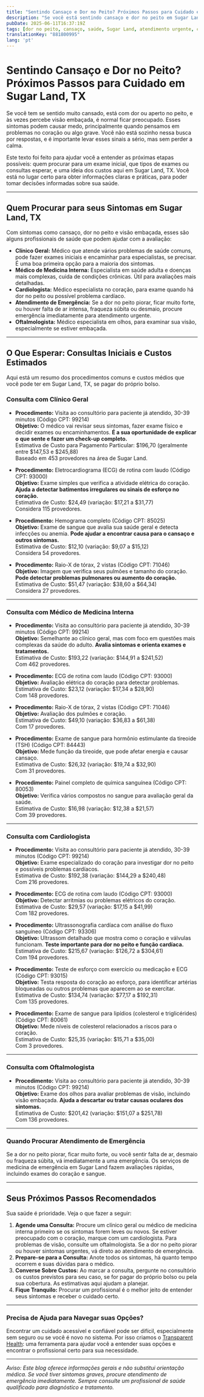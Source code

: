 ```yaml
---
title: "Sentindo Cansaço e Dor no Peito? Próximos Passos para Cuidado em Sugar Land, TX"
description: "Se você está sentindo cansaço e dor no peito em Sugar Land, TX, saiba quem procurar e quais custos esperar na sua primeira consulta."
pubDate: 2025-06-11T16:37:19Z
tags: [dor no peito, cansaço, saúde, Sugar Land, atendimento urgente, cardiologia, clínica geral, sintomas]
translationKey: "881800995"
lang: 'pt'
---
```


# Sentindo Cansaço e Dor no Peito? Próximos Passos para Cuidado em Sugar Land, TX

Se você tem se sentido muito cansado, está com dor ou aperto no peito, e às vezes percebe visão embaçada, é normal ficar preocupado. Esses sintomas podem causar medo, principalmente quando pensamos em problemas no coração ou algo grave. Você não está sozinho nessa busca por respostas, e é importante levar esses sinais a sério, mas sem perder a calma.

Este texto foi feito para ajudar você a entender as próximas etapas possíveis: quem procurar para um exame inicial, que tipos de exames ou consultas esperar, e uma ideia dos custos aqui em Sugar Land, TX. Você está no lugar certo para obter informações claras e práticas, para poder tomar decisões informadas sobre sua saúde.

---

## Quem Procurar para seus Sintomas em Sugar Land, TX

Com sintomas como cansaço, dor no peito e visão embaçada, esses são alguns profissionais de saúde que podem ajudar com a avaliação:

- **Clínico Geral:** Médico que atende vários problemas de saúde comuns, pode fazer exames iniciais e encaminhar para especialistas, se precisar. É uma boa primeira opção para a maioria dos sintomas.
- **Médico de Medicina Interna:** Especialista em saúde adulta e doenças mais complexas, cuida de condições crônicas. Útil para avaliações mais detalhadas.
- **Cardiologista:** Médico especialista no coração, para exame quando há dor no peito ou possível problema cardíaco.
- **Atendimento de Emergência:** Se a dor no peito piorar, ficar muito forte, ou houver falta de ar intensa, fraqueza súbita ou desmaio, procure emergência imediatamente para atendimento urgente.
- **Oftalmologista:** Médico especialista em olhos, para examinar sua visão, especialmente se estiver embaçada.

---

## O Que Esperar: Consultas Iniciais e Custos Estimados

Aqui está um resumo dos procedimentos comuns e custos médios que você pode ter em Sugar Land, TX, se pagar do próprio bolso.

### Consulta com Clínico Geral

- **Procedimento:** Visita ao consultório para paciente já atendido, 30-39 minutos (Código CPT: 99214)  
  **Objetivo:** O médico vai revisar seus sintomas, fazer exame físico e decidir exames ou encaminhamentos. **É a sua oportunidade de explicar o que sente e fazer um check-up completo.**  
  Estimativa de Custo para Pagamento Particular: $196,70 (geralmente entre $147,53 e $245,88)  
  Baseado em 453 provedores na área de Sugar Land.

- **Procedimento:** Eletrocardiograma (ECG) de rotina com laudo (Código CPT: 93000)  
  **Objetivo:** Exame simples que verifica a atividade elétrica do coração. **Ajuda a detectar batimentos irregulares ou sinais de esforço no coração.**  
  Estimativa de Custo: $24,49 (variação: $17,21 a $31,77)  
  Considera 115 provedores.

- **Procedimento:** Hemograma completo (Código CPT: 85025)  
  **Objetivo:** Exame de sangue que avalia sua saúde geral e detecta infecções ou anemia. **Pode ajudar a encontrar causa para o cansaço e outros sintomas.**  
  Estimativa de Custo: $12,10 (variação: $9,07 a $15,12)  
  Considera 54 provedores.

- **Procedimento:** Raio-X de tórax, 2 vistas (Código CPT: 71046)  
  **Objetivo:** Imagem que verifica seus pulmões e tamanho do coração. **Pode detectar problemas pulmonares ou aumento do coração.**  
  Estimativa de Custo: $51,47 (variação: $38,60 a $64,34)  
  Considera 27 provedores.

---

### Consulta com Médico de Medicina Interna

- **Procedimento:** Visita ao consultório para paciente já atendido, 30-39 minutos (Código CPT: 99214)  
  **Objetivo:** Semelhante ao clínico geral, mas com foco em questões mais complexas da saúde do adulto. **Avalia sintomas e orienta exames e tratamentos.**  
  Estimativa de Custo: $193,22 (variação: $144,91 a $241,52)  
  Com 462 provedores.

- **Procedimento:** ECG de rotina com laudo (Código CPT: 93000)  
  **Objetivo:** Avaliação elétrica do coração para detectar problemas.  
  Estimativa de Custo: $23,12 (variação: $17,34 a $28,90)  
  Com 148 provedores.

- **Procedimento:** Raio-X de tórax, 2 vistas (Código CPT: 71046)  
  **Objetivo:** Avaliação dos pulmões e coração.  
  Estimativa de Custo: $49,10 (variação: $36,83 a $61,38)  
  Com 17 provedores.

- **Procedimento:** Exame de sangue para hormônio estimulante da tireoide (TSH) (Código CPT: 84443)  
  **Objetivo:** Mede função da tireoide, que pode afetar energia e causar cansaço.  
  Estimativa de Custo: $26,32 (variação: $19,74 a $32,90)  
  Com 31 provedores.

- **Procedimento:** Painel completo de química sanguínea (Código CPT: 80053)  
  **Objetivo:** Verifica vários compostos no sangue para avaliação geral da saúde.  
  Estimativa de Custo: $16,98 (variação: $12,38 a $21,57)  
  Com 39 provedores.

---

### Consulta com Cardiologista

- **Procedimento:** Visita ao consultório para paciente já atendido, 30-39 minutos (Código CPT: 99214)  
  **Objetivo:** Exame especializado do coração para investigar dor no peito e possíveis problemas cardíacos.  
  Estimativa de Custo: $192,38 (variação: $144,29 a $240,48)  
  Com 216 provedores.

- **Procedimento:** ECG de rotina com laudo (Código CPT: 93000)  
  **Objetivo:** Detectar arritmias ou problemas elétricos do coração.  
  Estimativa de Custo: $29,57 (variação: $17,15 a $41,99)  
  Com 182 provedores.

- **Procedimento:** Ultrassonografia cardíaca com análise do fluxo sanguíneo (Código CPT: 93306)  
  **Objetivo:** Ultrassom detalhado que mostra como o coração e válvulas funcionam. **Teste importante para dor no peito e função cardíaca.**  
  Estimativa de Custo: $215,67 (variação: $126,72 a $304,61)  
  Com 194 provedores.

- **Procedimento:** Teste de esforço com exercício ou medicação e ECG (Código CPT: 93015)  
  **Objetivo:** Testa resposta do coração ao esforço, para identificar artérias bloqueadas ou outros problemas que aparecem ao se exercitar.  
  Estimativa de Custo: $134,74 (variação: $77,17 a $192,31)  
  Com 135 provedores.

- **Procedimento:** Exame de sangue para lipídios (colesterol e triglicérides) (Código CPT: 80061)  
  **Objetivo:** Mede níveis de colesterol relacionados a riscos para o coração.  
  Estimativa de Custo: $25,35 (variação: $15,71 a $35,00)  
  Com 3 provedores.

---

### Consulta com Oftalmologista

- **Procedimento:** Visita ao consultório para paciente já atendido, 30-39 minutos (Código CPT: 99214)  
  **Objetivo:** Exame dos olhos para avaliar problemas de visão, incluindo visão embaçada. **Ajuda a descartar ou tratar causas oculares dos sintomas.**  
  Estimativa de Custo: $201,42 (variação: $151,07 a $251,78)  
  Com 136 provedores.

---

### Quando Procurar Atendimento de Emergência

Se a dor no peito piorar, ficar muito forte, ou você sentir falta de ar, desmaio ou fraqueza súbita, vá imediatamente a uma emergência. Os serviços de medicina de emergência em Sugar Land fazem avaliações rápidas, incluindo exames do coração e sangue.

---

## Seus Próximos Passos Recomendados

Sua saúde é prioridade. Veja o que fazer a seguir:

1. **Agende uma Consulta:** Procure um clínico geral ou médico de medicina interna primeiro se os sintomas forem leves ou novos. Se estiver preocupado com o coração, marque com um cardiologista. Para problemas de visão, consulte um oftalmologista. Se a dor no peito piorar ou houver sintomas urgentes, vá direto ao atendimento de emergência.
2. **Prepare-se para a Consulta:** Anote todos os sintomas, há quanto tempo ocorrem e suas dúvidas para o médico.
3. **Converse Sobre Custos:** Ao marcar a consulta, pergunte no consultório os custos previstos para seu caso, se for pagar do próprio bolso ou pela sua cobertura. As estimativas aqui ajudam a planejar.
4. **Fique Tranquilo:** Procurar um profissional é o melhor jeito de entender seus sintomas e receber o cuidado certo.

---

### Precisa de Ajuda para Navegar suas Opções?

Encontrar um cuidado acessível e confiável pode ser difícil, especialmente sem seguro ou se você é novo no sistema. Por isso criamos o [Transparent Health](https://transparenthealth.ai): uma ferramenta para ajudar você a entender suas opções e encontrar o profissional certo para sua necessidade.

---

*Aviso: Este blog oferece informações gerais e não substitui orientação médica. Se você tiver sintomas graves, procure atendimento de emergência imediatamente. Sempre consulte um profissional de saúde qualificado para diagnóstico e tratamento.*